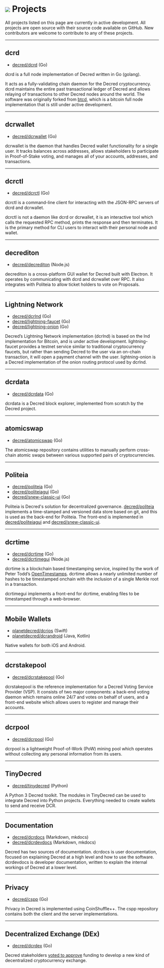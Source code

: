 # <img class="dcr-icon" src="/img/dcr-icons/Info.svg" /> Projects

All projects listed on this page are currently in active development.
All projects are open source with their source code available on GitHub.
New contributors are welcome to contribute to any of these projects.

---

## dcrd

- [decred/dcrd](https://github.com/decred/dcrd) (Go)

dcrd is a full node implementation of Decred written in Go (golang).

It acts as a fully-validating chain daemon for the Decred cryptocurrency.
dcrd maintains the entire past transactional ledger of Decred and allows relaying
of transactions to other Decred nodes around the world.
The software was originally forked from [btcd](https://github.com/btcsuite/btcd),
which is a bitcoin full node implementation that is still under active development.

---

## dcrwallet

- [decred/dcrwallet](https://github.com/decred/dcrwallet) (Go)

dcrwallet is the daemon that handles Decred wallet functionality for a single user.
It tracks balances across addresses, allows stakeholders to participate in Proof-of-Stake voting,
and manages all of your accounts, addresses, and transactions.

---

## dcrctl

- [decred/dcrctl](https://github.com/decred/dcrctl) (Go)

dcrctl is a command-line client for interacting with the JSON-RPC servers of
dcrd and dcrwallet.

dcrctl is not a daemon like dcrd or dcrwallet, it is an interactive tool which
calls the requested RPC method, prints the response and then terminates. It is
the primary method for CLI users to interact with their personal node and wallet.

---

## decrediton

- [decred/decrediton](https://github.com/decred/decrediton) (Node.js)

decrediton is a cross-platform GUI wallet for Decred built with Electron.
It operates by communicating with dcrd and dcrwallet over RPC.
It also integrates with Politeia to allow ticket holders to vote on Proposals.

---

## Lightning Network

- [decred/dcrlnd](https://github.com/decred/dcrlnd) (Go)
- [decred/lightning-faucet](https://github.com/decred/lightning-faucet) (Go)
- [decred/lightning-onion](https://github.com/decred/lightning-onion) (Go)

Decred’s Lightning Network implementation (dcrlnd) is based on the lnd implementation
for Bitcoin, and is under active development.
lightning-faucet provides a testnet service similar to traditional cryptocurrency faucets,
but rather than sending Decred to the user via an on-chain transaction, it will open a
payment channel with the user.
lightning-onion is a Decred implementation of the onion routing protocol used by dcrlnd.

---

## dcrdata

- [decred/dcrdata](https://github.com/decred/dcrdata) (Go)

dcrdata is a Decred block explorer, implemented from scratch by the Decred project.

---

## atomicswap

- [decred/atomicswap](https://github.com/decred/atomicswap) (Go)

The atomicswap repository contains utilities to manually perform cross-chain atomic
swaps between various supported pairs of cryptocurrencies.

---

## Politeia

- [decred/politeia](https://github.com/decred/politeia) (Go)
- [decred/politeiagui](https://github.com/decred/politeiagui) (Go)
- [decred/snew-classic-ui](https://github.com/decred/snew-classic-ui) (Go)

Politeia is Decred's solution for decentralized governance.
[decred/politeia](https://github.com/decred/politeia) implements
a time-stamped and versioned data store based on git,
and this is used as the back-end for Politeia.
The front-end is implemented in [decred/politeiagui](https://github.com/decred/politeiagui)
and [decred/snew-classic-ui](https://github.com/decred/snew-classic-ui).

---

## dcrtime

- [decred/dcrtime](https://github.com/decred/dcrtime) (Go)
- [decred/dcrtimegui](https://github.com/decred/dcrtimegui) (Node.js)

dcrtime is a blockchain based timestamping service,
inspired by the work of Peter Todd’s
[OpenTimestamps](https://petertodd.org/2016/opentimestamps-announcement).
dcrtime allows a nearly unlimited number of hashes
to be timestamped onchain with the inclusion of a
single Merkle root in a transaction.

dcrtimegui implements a front-end for dcrtime,
enabling files to be timestamped through a web-browser.

---

## Mobile Wallets

- [planetdecred/dcrios](https://github.com/planetdecred/dcrios) (Swift)
- [planetdecred/dcrandroid](https://github.com/planetdecred/dcrandroid) (Java, Kotlin)

Native wallets for both iOS and Android.

---

## dcrstakepool

- [decred/dcrstakepool](https://github.com/decred/dcrstakepool) (Go)

dcrstakepool is the reference implementation for a Decred Voting Service Provider
(VSP).
It consists of two major components: a back-end voting daemon which remains online
24/7 and votes on behalf of users, and a front-end website which allows users to
register and manage their accounts.

---

## dcrpool

- [decred/dcrpool](https://github.com/decred/dcrpool) (Go)

dcrpool is a lightweight Proof-of-Work (PoW) mining pool which operates
without collecting any personal information from its users.

---

## TinyDecred

- [decred/tinydecred](https://github.com/decred/tinydecred) (Python)

A Python 3 Decred toolkit.
The modules in TinyDecred can be used to integrate Decred into Python projects.
Everything needed to create wallets to send and receive DCR.

---

## Documentation

- [decred/dcrdocs](https://github.com/decred/dcrdocs) (Markdown, mkdocs)
- [decred/dcrdevdocs](https://github.com/decred/dcrdevdocs) (Markdown, mkdocs)

Decred has two sources of documentation. dcrdocs is user documentation,
focused on explaining Decred at a high level and how to use the software.
dcrdevdocs is developer documentation, written to explain the internal
workings of Decred at a lower level.

---

## Privacy

- [decred/cspp](https://github.com/decred/cspp) (Go)

Privacy in Decred is implemented using CoinShuffle++.
The cspp repository contains both the client and the server implementations.

---

## Decentralized Exchange (DEx)

- [decred/dcrdex](https://github.com/decred/dcrdex) (Go)

Decred stakeholders [voted to approve](https://proposals.decred.org/proposals/417607aaedff2942ff3701cdb4eff76637eca4ed7f7ba816e5c0bd2e971602e1)
funding to develop a new kind of decentralized cryptocurrency exchange.

